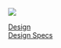 [![](https://img.shields.io/badge/Heroku-master-46c11c.svg)](https://powerful-island-71231.herokuapp.com)

[Design](https://xd.adobe.com/view/44895f39-ba04-444a-ba9b-b294b4c7d459/)    
[Design Specs](https://xd.adobe.com/spec/62946d13-e6a2-45df-bbe3-40dac1a624e9)
